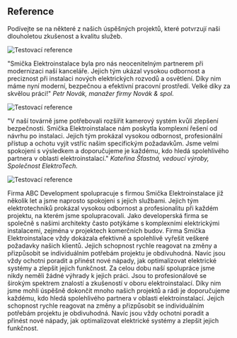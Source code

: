 ## Reference

Podívejte se na některé z našich úspěšných projektů, které potvrzují naši dlouholetou zkušenost a kvalitu služeb.

![Testovací reference](content/ref/img1.jpg)

"Smička Elektroinstalace byla pro nás neocenitelným partnerem při modernizaci naší kanceláře. Jejich tým ukázal vysokou odbornost a preciznost při instalaci nových elektrických rozvodů a osvětlení. Díky nim máme nyní moderní, bezpečnou a efektivní pracovní prostředí. Velké díky za skvělou práci!" 
*Petr Novák, manažer firmy Novák & spol.*

![Testovací reference](content/ref/img2.jpg)

"V naší továrně jsme potřebovali rozšířit kamerový systém kvůli zlepšení bezpečnosti. Smička Elektroinstalace nám poskytla komplexní řešení od návrhu po instalaci. Jejich tým prokázal vysokou odbornost, profesionální přístup a ochotu vyjít vstříc našim specifickým požadavkům. Jsme velmi spokojeni s výsledkem a doporučujeme je každému, kdo hledá spolehlivého partnera v oblasti elektroinstalací." *Kateřina Šťastná, vedoucí výroby, Společnost ElektroTech.*

![Testovací reference](content/ref/img3.jpg)

Firma ABC Development spolupracuje s firmou Smička Elektroinstalace již několik let a jsme naprosto spokojeni s jejich službami. Jejich tým elektrotechniků prokázal vysokou odbornost a profesionalitu při každém projektu, na kterém jsme spolupracovali.
Jako developerská firma se společně s našimi architekty často potýkáme s komplexními elektrickými instalacemi, zejména v projektech komerčních budov. Firma Smička Elektroinstalace vždy dokázala efektivně a spolehlivě vyřešit veškeré požadavky našich klientů.
Jejich schopnost rychle reagovat na změny a přizpůsobit se individuálním potřebám projektu je obdivuhodná. Navíc jsou vždy ochotni poradit a přinést nové nápady, jak optimalizovat elektrické systémy a zlepšit jejich funkčnost.
Za celou dobu naší spolupráce jsme nikdy neměli žádné výhrady k jejich práci. Jsou to profesionálové se širokým spektrem znalostí a zkušeností v oboru elektroinstalací. Díky nim jsme mohli úspěšně dokončit mnoho našich projektů a rádi je doporučujeme každému, kdo hledá spolehlivého partnera v oblasti elektroinstalací. Jejich schopnost rychle reagovat na změny a přizpůsobit se individuálním potřebám projektu je obdivuhodná. Navíc jsou vždy ochotni poradit a přinést nové nápady, jak optimalizovat elektrické systémy a zlepšit jejich funkčnost.
